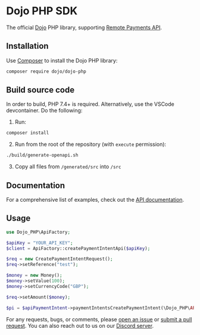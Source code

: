 # Dojo PHP SDK

The official [Dojo][dojo] PHP library, supporting [Remote Payments API][api-docs].

## Installation

Use [Composer](https://getcomposer.org/) to install the Dojo PHP library:

```sh
composer require dojo/dojo-php
```

## Build source code

In order to build, PHP 7.4+ is required. Alternatively, use the VSCode devcontainer.
Do the following:

1. Run:

```sh
composer install
```

2. Run from the root of the repository (with `execute` permission):

```sh
./build/generate-openapi.sh
```

3. Copy all files from `/generated/src` into `/src`

## Documentation

For a comprehensive list of examples, check out the [API documentation][api-docs].

## Usage

```php
use Dojo_PHP\ApiFactory;

$apiKey = "YOUR_API_KEY";
$client = ApiFactory::createPaymentIntentApi($apiKey);

$req = new CreatePaymentIntentRequest();
$req->setReference("test");

$money = new Money();
$money->setValue(100);
$money->setCurrencyCode("GBP");

$req->setAmount($money);

$pi = $apiPaymentIntent->paymentIntentsCreatePaymentIntent(\Dojo_PHP\API_VERSION, $req);
```

For any requests, bugs, or comments, please [open an issue][issues] or [submit a pull request][pulls]. You can also reach out to us on our [Discord server][discord].

[api-docs]: https://docs.dojo.tech/payments/api
[issues]: https://github.com/dojo-engineering/Dojo.PHP/issues
[pulls]: https://github.com/dojo-engineering/Dojo.PHP/pulls
[dojo]: https://dojo.tech
[discord]: https://discord.gg/tTG98EWVdB